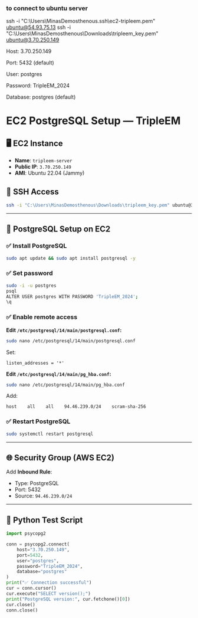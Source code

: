 ### to connect to ubuntu server ###
ssh -i "C:\Users\MinasDemosthenous\.ssh\ec2-tripleem.pem" ubuntu@54.93.75.13
ssh -i "C:\Users\MinasDemosthenous\Downloads\tripleem_key.pem" ubuntu@3.70.250.149


Host: 3.70.250.149

Port: 5432 (default)

User: postgres

Password: TripleEM_2024

Database: postgres (default)



# EC2 PostgreSQL Setup — TripleEM

## 🖥️ EC2 Instance
- **Name**: `tripleem-server`
- **Public IP**: `3.70.250.149`
- **AMI**: Ubuntu 22.04 (Jammy)

## 🔐 SSH Access
```bash
ssh -i "C:\Users\MinasDemosthenous\Downloads\tripleem_key.pem" ubuntu@3.70.250.149
```

---

## 🧰 PostgreSQL Setup on EC2

### ✅ Install PostgreSQL
```bash
sudo apt update && sudo apt install postgresql -y
```

### ✅ Set password
```bash
sudo -i -u postgres
psql
ALTER USER postgres WITH PASSWORD 'TripleEM_2024';
\q
```

### ✅ Enable remote access

**Edit `/etc/postgresql/14/main/postgresql.conf`:**
```bash
sudo nano /etc/postgresql/14/main/postgresql.conf
```
Set:
```
listen_addresses = '*'
```

**Edit `/etc/postgresql/14/main/pg_hba.conf`:**
```bash
sudo nano /etc/postgresql/14/main/pg_hba.conf
```
Add:
```
host    all    all    94.46.239.0/24    scram-sha-256
```

### ✅ Restart PostgreSQL
```bash
sudo systemctl restart postgresql
```

---

## 🌐 Security Group (AWS EC2)
Add **Inbound Rule**:
- Type: PostgreSQL
- Port: 5432
- Source: `94.46.239.0/24`

---

## 🧪 Python Test Script

```python
import psycopg2

conn = psycopg2.connect(
    host="3.70.250.149",
    port=5432,
    user="postgres",
    password="TripleEM_2024",
    database="postgres"
)
print("✅ Connection successful")
cur = conn.cursor()
cur.execute("SELECT version();")
print("PostgreSQL version:", cur.fetchone()[0])
cur.close()
conn.close()
```

